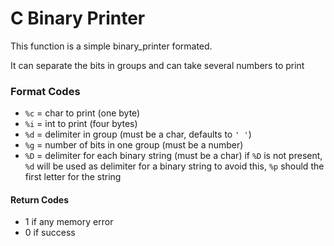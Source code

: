 # C Binary Printer

This function is a simple binary_printer formated.

It can separate the bits in groups and can take several numbers
to print

### Format Codes
- `%c` = char to print (one byte)
- `%i` = int to print (four bytes)
- `%d` = delimiter in group (must be a char, defaults to `' '`)
- `%g` = number of bits in one group (must be a number)
- `%D` = delimiter for each binary string (must be a char)
 	if `%D` is not present, `%d` will be used as delimiter for a binary string
 	to avoid this, `%p` should the first letter for the string

#### Return Codes
- 1 if any memory error
- 0 if success
